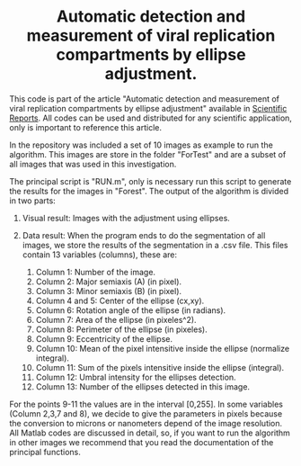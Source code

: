 # <center> Automatic detection and measurement of viral replication compartments by ellipse adjustment. <center>
This code is part of the article "Automatic detection and measurement of viral replication compartments by ellipse adjustment" available in [Scientific Reports](http://www.nature.com/srep/). All codes can be used and distributed for any scientific application, only is important to reference this article.

In the repository was included a set of 10 images as example to run the algorithm. This images are store in the folder "ForTest" and are a subset of all images that was used in this investigation. 

The principal script is "RUN.m", only is necessary run this script to generate the results for the images in "Forest". The output of the algorithm is divided in two parts:

1. Visual result: Images with the adjustment using ellipses.

2. Data result: When the program ends to do the segmentation of all images, we store the results of the segmentation in a .csv file. This files contain 13 variables (columns), these are:

    1.  Column 1: Number of the image.
    2.  Column 2: Major semiaxis (A) (in pixel).
    3.  Column 3: Minor semiaxis (B) (in pixel).
    4.  Column 4 and 5: Center of the ellipse (cx,xy).
    5.  Column 6: Rotation angle of the ellipse (in radians).
    6.  Column 7: Area of the ellipse (in pixeles^2).
    7.  Column 8: Perimeter of the ellipse (in pixeles).
    8.  Column 9: Eccentricity  of the ellipse.
    9.  Column 10: Mean of the pixel intensitive inside the ellipse (normalize integral).
    10. Column 11: Sum of the pixels intensitive inside the ellipse (integral).
    11. Column 12: Umbral intensity for the ellipses detection.
    12. Column 13: Number of the ellipses detected in this image.

For the points 9-11 the values are in the interval [0,255]. In some variables (Column 2,3,7 and 8), we decide to give the parameters in pixels because the conversion to microns or nanometers depend of the image resolution. All Matlab codes are discussed in detail, so, if you want to run the algorithm in other images we recommend that you read the documentation of the principal functions. 
